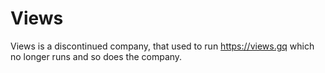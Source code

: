 # Views

Views is a discontinued company, that used to run https://views.gq which no longer runs and so does the company.
